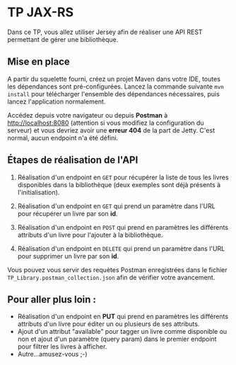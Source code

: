 # TP JAX-RS

Dans ce TP, vous allez utiliser Jersey afin de réaliser une API REST permettant de gérer une bibliothèque.

## Mise en place

A partir du squelette fourni, créez un projet Maven dans votre IDE, toutes les dépendances sont pré-configurées. Lancez la commande suivante ```mvn install``` pour télécharger l'ensemble des dépendances nécessaires, puis lancez l'application normalement.

Accédez depuis votre navigateur ou depuis **Postman** à [http://localhost:8080](http://localhost:8080) (attention si vous modifiez la configuration du serveur) et vous devriez avoir une **erreur 404** de la part de Jetty. C'est normal, aucun endpoint n'a été défini.

## Étapes de réalisation de l'API

1. Réalisation d'un endpoint en `GET` pour récupérer la liste de tous les livres disponibles dans la bibliothèque (deux exemples sont déjà présents à l'initialisation).

2. Réalisation d'un endpoint en `GET` qui prend un paramètre dans l'URL pour récupérer un livre par son **id**.

3. Réalisation d'un endpoint en `POST` qui prend en paramètres les différents attributs d'un livre pour l'ajouter à la bibliothèque.

4. Réalisation d'un endpoint en `DELETE` qui prend un paramètre dans l'URL pour supprimer un livre par son **id**.

Vous pouvez vous servir des requètes Postman enregistrées dans le fichier `TP_Library.postman_collection.json` afin de vérifier votre avancement.

## Pour aller plus loin :

- Réalisation d'un endpoint en **PUT** qui prend en paramètres les différents attributs d'un livre pour éditer un ou plusieurs de ses attributs.
- Ajout d'un attribut "available" pour tagger un livre comme disponible ou non et ajout d'un paramètre (query param) dans le premier endpoint pour filtrer les livres à afficher.
- Autre...amusez-vous ;-)
